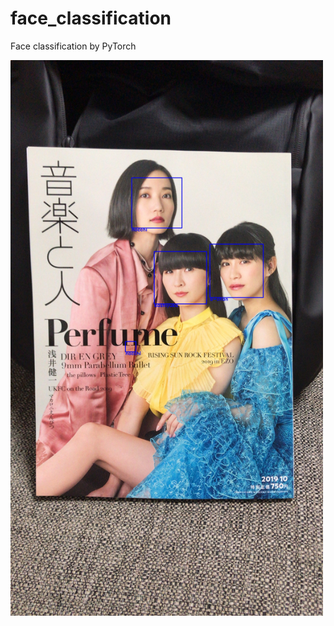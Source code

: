 # face_classification

Face classification by PyTorch

<img src="https://raw.githubusercontent.com/ijiwarunahello/face_classification/doc/image/detection_sample.JPG" width=500>

